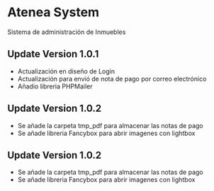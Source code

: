 # Atenea System
Sistema de administración de Inmuebles
## Update Version 1.0.1

* Actualización en diseño de Login
* Actualización para envió de nota de pago por correo electrónico
* Añadio libreria PHPMailer

## Update Version 1.0.2

* Se añade la carpeta tmp_pdf para almacenar las notas de pago
* Se añade libreria Fancybox para abrir imagenes con lightbox

## Update Version 1.0.2

* Se añade la carpeta tmp_pdf para almacenar las notas de pago
* Se añade libreria Fancybox para abrir imagenes con lightbox

